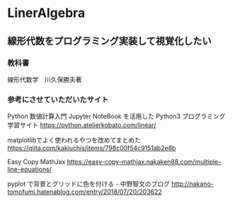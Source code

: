 # LinerAlgebra
## 線形代数をプログラミング実装して視覚化したい
### 教科書
線形代数学　川久保勝夫著
### 参考にさせていただいたサイト
Python 数値計算入門 Jupyter NoteBook を活用した Python3 プログラミング学習サイト https://python.atelierkobato.com/linear/

matplotlibでよく使われるやつを改めてまとめた https://qiita.com/kakiuchis/items/798c00f54c9151ab2e8b

Easy Copy MathJax https://easy-copy-mathjax.nakaken88.com/multiple-line-equations/

pyplot で背景とグリッドに色を付ける - 中野智文のブログ http://nakano-tomofumi.hatenablog.com/entry/2018/07/20/203622
